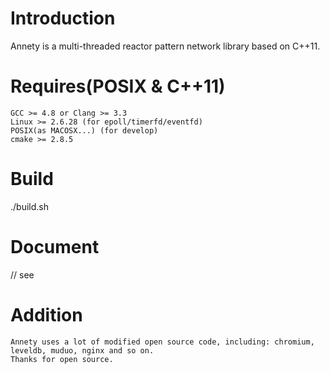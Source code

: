 # Introduction
Annety is a multi-threaded reactor pattern network library based on C++11.

# Requires(POSIX & C++11)
    GCC >= 4.8 or Clang >= 3.3
    Linux >= 2.6.28 (for epoll/timerfd/eventfd)
    POSIX(as MACOSX...) (for develop)
    cmake >= 2.8.5

# Build
./build.sh

# Document
// see

# Addition
    Annety uses a lot of modified open source code, including: chromium, leveldb, muduo, nginx and so on. 
    Thanks for open source.
